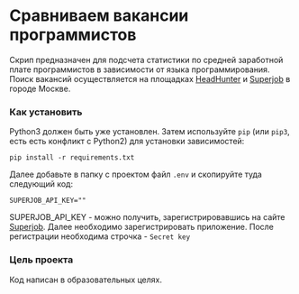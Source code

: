# Сравниваем вакансии программистов

Скрип предназначен для подсчета статистики по средней заработной плате программистов в зависимости от языка
программирования. Поиск вакансий осуществляется на площадках [HeadHunter](https://hh.ru/)
и [Superjob](https://www.superjob.ru/) в городе Москве.

### Как установить

Python3 должен быть уже установлен.
Затем используйте `pip` (или `pip3`, есть есть конфликт с Python2) для установки зависимостей:

```
pip install -r requirements.txt
```

Далее добавьте в папку с проектом файл `.env` и скопируйте туда следующий код:

```
SUPERJOB_API_KEY=""
```

SUPERJOB_API_KEY - можно получить, зарегистрировавшись на сайте [Superjob](https://api.superjob.ru). Далее необходимо
зарегистрировать приложение. После регистрации необходима строчка - `Secret key`

### Цель проекта

Код написан в образовательных целях.